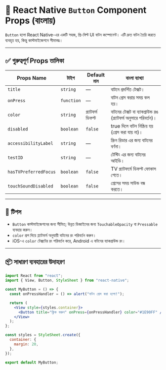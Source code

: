 # 📘 React Native `Button` Component Props (বাংলায়)

`Button` হলো React Native-এর একটি সহজ, প্রি-বিল্ট UI বাটন কম্পোনেন্ট। এটি দ্রুত বাটন তৈরি করতে ব্যবহৃত হয়, কিন্তু কাস্টমাইজেশনে সীমাবদ্ধ।

---

## ✅ গুরুত্বপূর্ণ Props তালিকা

| Props Name            | টাইপ       | Default মান        | বাংলা ব্যাখ্যা                                                    |
| --------------------- | ---------- | ------------------ | ----------------------------------------------------------------- |
| `title`               | `string`   | —                  | বাটনে প্রদর্শিত টেক্সট।                                           |
| `onPress`             | `function` | —                  | বাটন প্রেস করার সময় কল হয়।                                        |
| `color`               | `string`   | প্ল্যাটফর্ম ডিফল্ট | বাটনের টেক্সট বা ব্যাকগ্রাউন্ড রঙ (প্ল্যাটফর্ম অনুসারে পরিবর্তন)। |
| `disabled`            | `boolean`  | `false`            | true দিলে বাটন নিষ্ক্রিয় হয় (প্রেস করা যায় না)।                   |
| `accessibilityLabel`  | `string`   | —                  | স্ক্রিন রিডার এর জন্য বাটনের বর্ণনা।                              |
| `testID`              | `string`   | —                  | টেস্টিং এর জন্য বাটনের আইডি।                                      |
| `hasTVPreferredFocus` | `boolean`  | `false`            | TV প্ল্যাটফর্মে ডিফল্ট ফোকাস পেতে।                                |
| `touchSoundDisabled`  | `boolean`  | `false`            | প্রেসের সময় সাউন্ড বন্ধ করতে।                                     |

---

## 🧠 টিপস

- `Button` কাস্টমাইজেশনের জন্য সীমিত; উন্নত ডিজাইনের জন্য `TouchableOpacity` বা `Pressable` ব্যবহার করুন।
- `color` প্রপ দিয়ে প্ল্যাটফর্ম অনুযায়ী বাটনের রং পরিবর্তন করুন।
- iOS-এ `color` টেক্সটের রং পরিবর্তন করে, Android এ বাটনের ব্যাকগ্রাউন্ড রং।

---

## 📦 সাধারণ ব্যবহারের উদাহরণ

```jsx
import React from "react";
import { View, Button, StyleSheet } from "react-native";

const MyButton = () => {
  const onPressHandler = () => alert("বাটন প্রেস করা হলো!");

  return (
    <View style={styles.container}>
      <Button title="ক্লিক করুন" onPress={onPressHandler} color="#1E90FF" />
    </View>
  );
};

const styles = StyleSheet.create({
  container: {
    margin: 20,
  },
});

export default MyButton;
```
